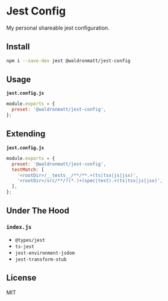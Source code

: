# Jest Config

My personal shareable jest configuration.

## Install

```bash
npm i --save-dev jest @waldronmatt/jest-config
```

## Usage

**`jest.config.js`**

```js
module.exports = {
  preset: '@waldronmatt/jest-config',
};
```

## Extending

**`jest.config.js`**

```js
module.exports = {
  preset: '@waldronmatt/jest-config',
  testMatch: [
    '<rootDir>/__tests__/**/**.+(ts|tsx|js|jsx)',
    '<rootDir>/src/**/?(*.)+(spec|test).+(ts|tsx|js|jsx)',
  ],
};
```

## Under The Hood

### `index.js`

- `@types/jest`
- `ts-jest`
- `jest-environment-jsdom`
- `jest-transform-stub`

## License

MIT
